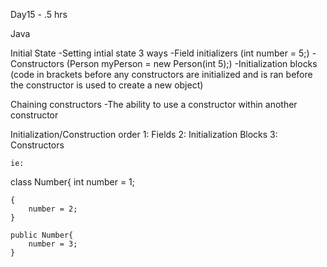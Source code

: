 Day15 - .5 hrs

Java

Initial State
    -Setting intial state 3 ways
        -Field initializers (int number = 5;)
        -Constructors (Person myPerson = new Person(int 5);)
        -Initialization blocks (code in brackets before any constructors are initialized and is ran before the constructor is used to create a new object)

Chaining constructors
    -The ability to use a constructor within another constructor

Initialization/Construction order
    1: Fields
    2: Initialization Blocks
    3: Constructors

    ie:
class Number{
    int number = 1;

    {
        number = 2;
    }

    public Number{
        number = 3;
    }

